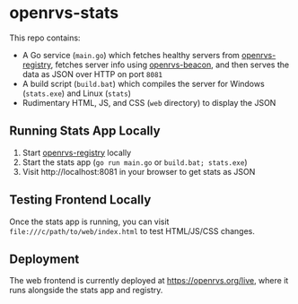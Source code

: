 # openrvs-stats

This repo contains:

- A Go service (`main.go`) which fetches healthy servers from [openrvs-registry](https://github.com/willroberts/openrvs-registry), fetches server info using [openrvs-beacon](https://github.com/willroberts/openrvs-beacon), and then serves the data as JSON over HTTP on port `8081`
- A build script (`build.bat`) which compiles the server for Windows (`stats.exe`) and Linux (`stats`)
- Rudimentary HTML, JS, and CSS (`web` directory) to display the JSON

## Running Stats App Locally

1. Start [openrvs-registry](https://github.com/willroberts/openrvs-registry) locally
2. Start the stats app (`go run main.go` or `build.bat; stats.exe`)
3. Visit http://localhost:8081 in your browser to get stats as JSON

## Testing Frontend Locally

Once the stats app is running, you can visit `file:///c/path/to/web/index.html` to test HTML/JS/CSS changes.

## Deployment

The web frontend is currently deployed at https://openrvs.org/live, where it runs alongside the stats app and registry.
